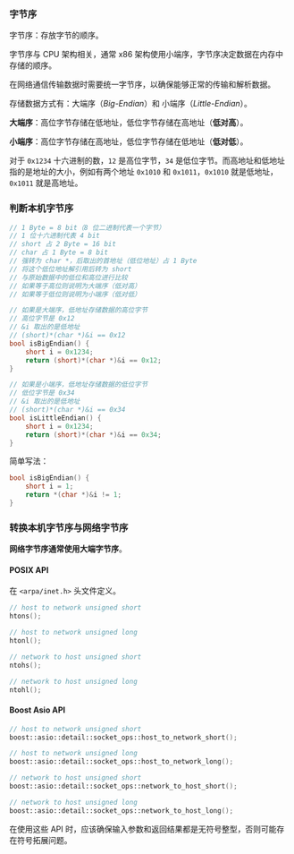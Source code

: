 ### 字节序

字节序：存放字节的顺序。

字节序与 CPU 架构相关，通常 x86 架构使用小端序，字节序决定数据在内存中存储的顺序。

在网络通信传输数据时需要统一字节序，以确保能够正常的传输和解析数据。

存储数据方式有：大端序（*Big-Endian*）和 小端序（*Little-Endian*）。

**大端序**：高位字节存储在低地址，低位字节存储在高地址（**低对高**）。

**小端序**：高位字节存储在高地址，低位字节存储在低地址（**低对低**）。

对于 `0x1234` 十六进制的数，`12` 是高位字节，`34` 是低位字节。而高地址和低地址指的是地址的大小，例如有两个地址 `0x1010` 和 `0x1011`，`0x1010` 就是低地址，`0x1011` 就是高地址。

### 判断本机字节序

```cpp
// 1 Byte = 8 bit（8 位二进制代表一个字节）
// 1 位十六进制代表 4 bit
// short 占 2 Byte = 16 bit
// char 占 1 Byte = 8 bit
// 强转为 char *，后取出的首地址（低位地址）占 1 Byte
// 将这个低位地址解引用后转为 short
// 与原始数据中的低位和高位进行比较
// 如果等于高位则说明为大端序（低对高）
// 如果等于低位则说明为小端序（低对低）

// 如果是大端序，低地址存储数据的高位字节
// 高位字节是 0x12
// &i 取出的是低地址
// (short)*(char *)&i == 0x12
bool isBigEndian() {
    short i = 0x1234;
    return (short)*(char *)&i == 0x12;
}

// 如果是小端序，低地址存储数据的低位字节
// 低位字节是 0x34
// &i 取出的是低地址
// (short)*(char *)&i == 0x34
bool isLittleEndian() {
    short i = 0x1234;
    return (short)*(char *)&i == 0x34;
}
```

简单写法：

```cpp
bool isBigEndian() {
    short i = 1;
    return *(char *)&i != 1;
}
```

### 转换本机字节序与网络字节序

**网络字节序通常使用大端字节序**。

#### POSIX API

在 `<arpa/inet.h>` 头文件定义。

```c
// host to network unsigned short
htons();

// host to network unsigned long
htonl();

// network to host unsigned short
ntohs();

// network to host unsigned long
ntohl();
```

#### Boost Asio API

```cpp
// host to network unsigned short
boost::asio::detail::socket_ops::host_to_network_short();

// host to network unsigned long
boost::asio::detail::socket_ops::host_to_network_long();

// network to host unsigned short
boost::asio::detail::socket_ops::network_to_host_short();

// network to host unsigned long
boost::asio::detail::socket_ops::network_to_host_long();
```

在使用这些 API 时，应该确保输入参数和返回结果都是无符号整型，否则可能存在符号拓展问题。